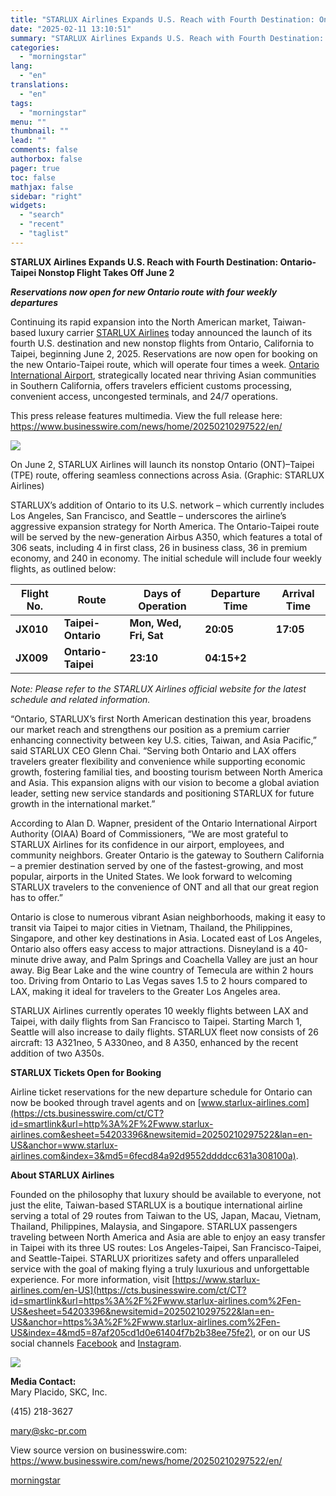 ```yaml
---
title: "STARLUX Airlines Expands U.S. Reach with Fourth Destination: Ontario-Taipei Nonstop Flight Takes Off June 2"
date: "2025-02-11 13:10:51"
summary: "STARLUX Airlines Expands U.S. Reach with Fourth Destination: Ontario-Taipei Nonstop Flight Takes Off June 2 Reservations now open for new Ontario route with four weekly departures Continuing its rapid expansion into the North American market, Taiwan-based luxury carrier STARLUX Airlines today announced the launch of its fourth U.S. destination and..."
categories:
  - "morningstar"
lang:
  - "en"
translations:
  - "en"
tags:
  - "morningstar"
menu: ""
thumbnail: ""
lead: ""
comments: false
authorbox: false
pager: true
toc: false
mathjax: false
sidebar: "right"
widgets:
  - "search"
  - "recent"
  - "taglist"
---
```


**STARLUX Airlines Expands U.S. Reach with Fourth Destination: Ontario-Taipei Nonstop Flight Takes Off June 2**

***Reservations now open for new Ontario route with four weekly departures***

Continuing its rapid expansion into the North American market, Taiwan-based luxury carrier [STARLUX Airlines](https://cts.businesswire.com/ct/CT?id=smartlink&url=http%3A%2F%2Fwww.starlux-airlines.com%2F&esheet=54203396&newsitemid=20250210297522&lan=en-US&anchor=STARLUX+Airlines&index=1&md5=7ed91edfc41c32bcd0e9874f7027ef07) today announced the launch of its fourth U.S. destination and new nonstop flights from Ontario, California to Taipei, beginning June 2, 2025. Reservations are now open for booking on the new Ontario-Taipei route, which will operate four times a week. [Ontario International Airport](https://cts.businesswire.com/ct/CT?id=smartlink&url=https%3A%2F%2Fwww.flyontario.com%2F&esheet=54203396&newsitemid=20250210297522&lan=en-US&anchor=Ontario+International+Airport&index=2&md5=f177964d2c0e4a47ab9215455f53222f), strategically located near thriving Asian communities in Southern California, offers travelers efficient customs processing, convenient access, uncongested terminals, and 24/7 operations.

This press release features multimedia. View the full release here: <https://www.businesswire.com/news/home/20250210297522/en/>

 ![](https://mms.businesswire.com/media/20250210297522/en/2377655/4/For_ONT_release_and_media_1.jpg)

On June 2, STARLUX Airlines will launch its nonstop Ontario (ONT)–Taipei (TPE) route, offering seamless connections across Asia. (Graphic: STARLUX Airlines)

STARLUX’s addition of Ontario to its U.S. network – which currently includes Los Angeles, San Francisco, and Seattle – underscores the airline’s aggressive expansion strategy for North America. The Ontario-Taipei route will be served by the new-generation Airbus A350, which features a total of 306 seats, including 4 in first class, 26 in business class, 36 in premium economy, and 240 in economy. The initial schedule will include four weekly flights, as outlined below:

| **Flight No.** | **Route** | **Days of Operation** | **Departure Time** | **Arrival Time** |
| --- | --- | --- | --- | --- |
| **JX010** | **Taipei-Ontario** | **Mon, Wed, Fri, Sat** | **20:05** | **17:05** |
| **JX009** | **Ontario-Taipei** | **23:10** | **04:15+2** |

*Note: Please refer to the STARLUX Airlines official website for the latest schedule and related information.*

“Ontario, STARLUX’s first North American destination this year, broadens our market reach and strengthens our position as a premium carrier enhancing connectivity between key U.S. cities, Taiwan, and Asia Pacific,” said STARLUX CEO Glenn Chai. “Serving both Ontario and LAX offers travelers greater flexibility and convenience while supporting economic growth, fostering familial ties, and boosting tourism between North America and Asia. This expansion aligns with our vision to become a global aviation leader, setting new service standards and positioning STARLUX for future growth in the international market.”

According to Alan D. Wapner, president of the Ontario International Airport Authority (OIAA) Board of Commissioners, “We are most grateful to STARLUX Airlines for its confidence in our airport, employees, and community neighbors. Greater Ontario is the gateway to Southern California – a premier destination served by one of the fastest-growing, and most popular, airports in the United States. We look forward to welcoming STARLUX travelers to the convenience of ONT and all that our great region has to offer.”

Ontario is close to numerous vibrant Asian neighborhoods, making it easy to transit via Taipei to major cities in Vietnam, Thailand, the Philippines, Singapore, and other key destinations in Asia. Located east of Los Angeles, Ontario also offers easy access to major attractions. Disneyland is a 40-minute drive away, and Palm Springs and Coachella Valley are just an hour away. Big Bear Lake and the wine country of Temecula are within 2 hours too. Driving from Ontario to Las Vegas saves 1.5 to 2 hours compared to LAX, making it ideal for travelers to the Greater Los Angeles area.

STARLUX Airlines currently operates 10 weekly flights between LAX and Taipei, with daily flights from San Francisco to Taipei. Starting March 1, Seattle will also increase to daily flights. STARLUX fleet now consists of 26 aircraft: 13 A321neo, 5 A330neo, and 8 A350, enhanced by the recent addition of two A350s.

**STARLUX Tickets Open for Booking**

Airline ticket reservations for the new departure schedule for Ontario can now be booked through travel agents and on [www.starlux-airlines.com](https://cts.businesswire.com/ct/CT?id=smartlink&url=http%3A%2F%2Fwww.starlux-airlines.com&esheet=54203396&newsitemid=20250210297522&lan=en-US&anchor=www.starlux-airlines.com&index=3&md5=6fecd84a92d9552ddddcc631a308100a).

**About STARLUX Airlines**

Founded on the philosophy that luxury should be available to everyone, not just the elite, Taiwan-based STARLUX is a boutique international airline serving a total of 29 routes from Taiwan to the US, Japan, Macau, Vietnam, Thailand, Philippines, Malaysia, and Singapore. STARLUX passengers traveling between North America and Asia are able to enjoy an easy transfer in Taipei with its three US routes: Los Angeles-Taipei, San Francisco-Taipei, and Seattle-Taipei. STARLUX prioritizes safety and offers unparalleled service with the goal of making flying a truly luxurious and unforgettable experience. For more information, visit [https://www.starlux-airlines.com/en-US](https://cts.businesswire.com/ct/CT?id=smartlink&url=https%3A%2F%2Fwww.starlux-airlines.com%2Fen-US&esheet=54203396&newsitemid=20250210297522&lan=en-US&anchor=https%3A%2F%2Fwww.starlux-airlines.com%2Fen-US&index=4&md5=87af205cd1d0e61404f7b2b38ee75fe2), or on our US social channels [Facebook](https://cts.businesswire.com/ct/CT?id=smartlink&url=https%3A%2F%2Fwww.facebook.com%2FstarluxairlinesUS%2F&esheet=54203396&newsitemid=20250210297522&lan=en-US&anchor=Facebook&index=5&md5=802af2593ed3b4334a8f29a21bbb43bf) and [Instagram](https://cts.businesswire.com/ct/CT?id=smartlink&url=https%3A%2F%2Fwww.instagram.com%2Fstarluxairlinesus%2F&esheet=54203396&newsitemid=20250210297522&lan=en-US&anchor=Instagram&index=6&md5=82cd744ba2fb70db1f52fc2fa5dd49f8).

 ![](https://cts.businesswire.com/ct/CT?id=bwnews&sty=20250210297522r1&sid=mstr3&distro=nx&lang=en)

**Media Contact:**  
Mary Placido, SKC, Inc.
  
(415) 218-3627
  
[mary@skc-pr.com](mailto:mary@skc-pr.com)

View source version on businesswire.com: <https://www.businesswire.com/news/home/20250210297522/en/>

[morningstar](https://www.morningstar.com/news/business-wire/20250210297522/starlux-airlines-expands-us-reach-with-fourth-destination-ontario-taipei-nonstop-flight-takes-off-june-2)
